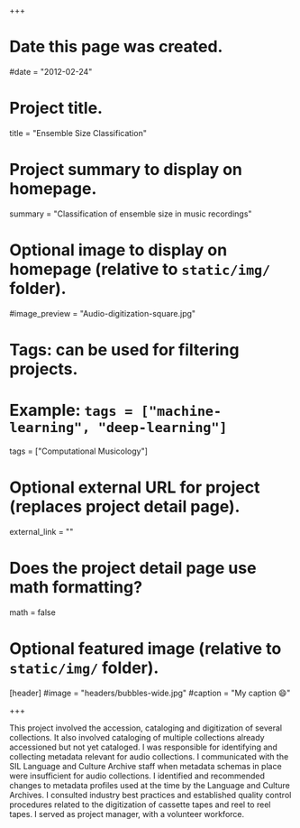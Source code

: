 +++
# Date this page was created.
#date = "2012-02-24"

# Project title.
title = "Ensemble Size Classification"

# Project summary to display on homepage.
summary = "Classification of ensemble size in music recordings"

# Optional image to display on homepage (relative to `static/img/` folder).
#image_preview = "Audio-digitization-square.jpg"

# Tags: can be used for filtering projects.
# Example: `tags = ["machine-learning", "deep-learning"]`
tags = ["Computational Musicology"]

# Optional external URL for project (replaces project detail page).
external_link = ""

# Does the project detail page use math formatting?
math = false

# Optional featured image (relative to `static/img/` folder).
[header]
#image = "headers/bubbles-wide.jpg"
#caption = "My caption :smile:"

+++

This project involved the accession, cataloging and digitization of several collections. It also involved cataloging of multiple collections already accessioned but not yet cataloged. I was responsible for identifying and collecting metadata relevant for audio collections. I communicated with the SIL Language and Culture Archive staff when metadata schemas in place were insufficient for audio collections. I identified and recommended changes to metadata profiles used at the time by the Language and Culture Archives. I consulted industry best practices and established quality control procedures related to the digitization of cassette tapes and reel to reel tapes. I served as project manager, with a volunteer workforce.
